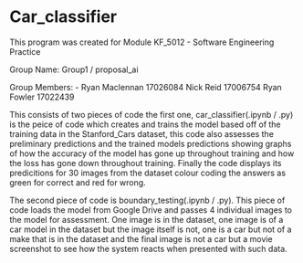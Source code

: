# Car_classifier

This program was created for Module KF_5012 - Software Engineering Practice

Group Name: Group1 / proposal_ai

Group Members: - Ryan Maclennan 17026084
                 Nick Reid 17006754
                 Ryan Fowler 17022439 
                
This consists of two pieces of code the first one, car_classifier(.ipynb / .py) is the peice of code which creates and trains the model based off of the training data in the Stanford_Cars dataset, this code also assesses the preliminary predictions and the trained models predictions showing graphs of how the accuracy of the model has gone up throughout training and how the loss has gone down throughout training. Finally the code displays its predicitions for 30 images from the dataset colour coding the answers as green for correct and red for wrong.

The second piece of code is boundary_testing(.ipynb / .py). This piece of code loads the model from Google Drive and passes 4 individual images to the model for assessment. One image is in the dataset, one image is of a car model in the dataset but the image itself is not, one is a car but not of a make that is in the dataset and the final image is not a car but a movie screenshot to see how the system reacts when presented with such data.
